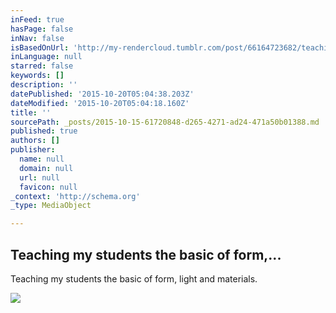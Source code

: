 ```yaml
---
inFeed: true
hasPage: false
inNav: false
isBasedOnUrl: 'http://my-rendercloud.tumblr.com/post/66164723682/teaching-my-students-the-basic-of-form-light-and'
inLanguage: null
starred: false
keywords: []
description: ''
datePublished: '2015-10-20T05:04:38.203Z'
dateModified: '2015-10-20T05:04:18.160Z'
title: ''
sourcePath: _posts/2015-10-15-61720848-d265-4271-ad24-471a50b01388.md
published: true
authors: []
publisher:
  name: null
  domain: null
  url: null
  favicon: null
_context: 'http://schema.org'
_type: MediaObject

---
```

<article style=""><h1>Teaching my students the basic of form,...</h1><p>Teaching my students the basic of form, light and materials.</p><img src="http://40.media.tumblr.com/db1229c81cb62c277414eafb9403114d/tumblr_mvtu5gd5MC1r0xt1go1_500.jpg" /></article>